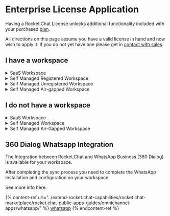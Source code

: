 # Enterprise License Application

Having a Rocket.Chat License unlocks additional functionality included with your purchased [plan](https://www.rocket.chat/pricing). &#x20;

All directions on this page assume you have a valid license in hand and now wish to apply it. If you do not yet have one please get in [contact with sales](https://www.rocket.chat/sales-contact).

## I have a workspace

<details>

<summary>SaaS Workspace</summary>

You have a SaaS workspace that you've purchased an additional license for and need to apply it.

You can do this by:

* Log in to your workspace as the Administrator.
* Navigate to **Administration** > **Workspace** > **Registration** > **Manage** for workspaces as from Rocket.Chat `6.0` or  **Administration** > **Connectivity Services** for workspaces below `6.0`.
* Click on **Sync**. This fetches the License for your workspace from Rocket.Chat Cloud.

Your License is now applied to your workspace and it is ready to use. You can confirm this by going to **Administration > Workspace > Info** and checking the License section.

</details>

<details>

<summary>Self Managed Registered Workspace</summary>

You have a Self Managed Workspace that you've already registered and have had a license provisioned and need to apply it.

You can do this by:

* Log in to your workspace as the Administrator.
* Navigate to **Administration** > **Workspace** > **Registration** > **Manage** for workspaces as from Rocket.Chat `6.0` or  **Administration** > **Connectivity Services** for workspaces below `6.0`.
* Click on **Sync.** This fetches fetch the License for your workspace from Rocket.Chat Cloud

Your License is applied to your workspace and is ready to use.  You can confirm this by going to **Administration > Info** and checking the License section

</details>

<details>

<summary>Self Managed  Unregistered Workspace</summary>

You have an existing workspace but have not registered and have been given a registration code to register and apply.

You can do this by:

* Copying the Registration Code provided to you.
* For Rocket.Chat `6.0` or newer
  * Navigate to **Administration** > **Workspace** > **Registration**
  * Click **Register** and then click **Use Token**&#x20;
  * Paste the token provided
* For Rocket.Chat below `6.0`&#x20;
  * Navigate to **Administration** > **Connectivity Services**
  * In the Token field provided paste the Code
  * Click **Register**
* Click on **Sync** to sync the workspace to Rocket.Chat cloud.

Your workspace is now Registered and your License applied to your workspace.  You can confirm this by going to **Administration > Info** and checking the License section

</details>

<details>

<summary>Self Managed Air-gapped Workspace</summary>

You have an existing workspace but it is air-gapped and have been given a license code to apply.

You can do this by:

* Navigate to **Administration** > **Workspace** > **Info** > **Apply Offline License**
* Paste the License code you were provided
* Click **Apply License**

Your License should now be applied. You can confirm this by going to **Administration > Info** and checking the License section.

If your workspace will need to send push notifications you will need to allow access to:

* cloud.rocket.chat
* pushgateway.rocket.chat

Then take the Registration code provided:

* Navigate to **Administration** > **Workspace** > **Registration.**
* Click **Register** and then click **Use Token.**
* Paste the token provided.

Your workspace should now be Registered and your License should now be applied to your workspace and be ready to use.  You can confirm this by going to **Administration > Info** and checking the License section

</details>

## I do not have a workspace

<details>

<summary>SaaS Workspace</summary>

If you purchased a license for a SaaS Workspace you will have a workspace provisioned for you. &#x20;

To start using it:

* Visit the workspace URL and set it up following the [setup-wizard.md](../use-rocket.chat/workspace-administration/settings/setup-wizard.md "mention")

Your workspace should now be ready to use.

</details>

<details>

<summary>Self Managed Workspace</summary>

If you purchased a license for Self Managed but do not yet have a workspace.

* [Deploy a new workspace](../deploy/prepare-for-your-deployment/)
* Visit your workspace URL and complete the [setup](../use-rocket.chat/workspace-administration/settings/setup-wizard.md).
* Copying the Registration Code provided to you.
* For Rocket.Chat `6.0` or newer
  * Navigate to **Administration** > **Workspace** > **Registration**
  * Click **Register** and then click **Use Token**&#x20;
  * Paste the token provided
* For Rocket.Chat below `6.0`&#x20;
  * Navigate to **Administration** > **Connectivity Services**
  * In the Token Field Provided paste the Code
  * Click Register
* Click on **Sync** to sync the workspace to Rocket.Chat cloud.

Your workspace is now registered and your License applied to it. You can confirm this by going to **Administration > Info** and checking the License section

</details>

<details>

<summary>Self Managed Air-Gapped Workspace</summary>

You have an existing workspace but it is air-gapped and you have been given a license code to apply.

You can do this by:

* [Deploy a new air-gapped workspace](rocket.chat-air-gapped-deployment/)&#x20;
* Navigate to **Administration** > **Workspace** > **Info** > **Apply Offline License**
* Paste the License code you were provided.
* Click **Apply License.**

Your Lice is applied. You can confirm this by going to **Administration > Info** and checking the License section.

If your workspace needs to send push notifications you will need to allow access to:

* cloud.rocket.chat
* pushgateway.rocket.chat

Then take the Registration code provided:

* Navigate to **Administration** > **Workspace** > **Registration**
* Click **Register** and then click **Use Token**&#x20;
* Paste the token provided

Your workspace gets registered and your License is applied to it.  You can confirm this by going to **Administration > Info** and checking the License section

</details>

## 360 Dialog Whatsapp Integration

The Integration between Rocket.Chat and WhatsApp Business (360 Dialog) is available for your workspace.

After completing the sync process you need to complete the WhatsApp Installation and configuration on your workspace.

See more info here:

{% content-ref url="../extend-rocket.chat-capabilities/rocket.chat-marketplace/rocket.chat-public-apps-guides/omnichannel-apps/whatsapp/" %}
[whatsapp](../extend-rocket.chat-capabilities/rocket.chat-marketplace/rocket.chat-public-apps-guides/omnichannel-apps/whatsapp/)
{% endcontent-ref %}

